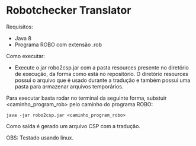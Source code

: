 # Robotchecker Translator
Requisitos:
- Java 8
- Programa ROBO com extensão .rob

Como executar:
- Execute o jar robo2csp.jar com a pasta resources presente no diretório de execução, da forma como está no repositório. O diretório resources possui o arquivo que é usado durante a tradução e também possui uma pasta para armazenar arquivos temporários.

Para executar basta rodar no terminal da seguinte forma, substuir <caminho_program_rob> pelo caminho do programa ROBO:

```java -jar robo2csp.jar <caminho_program_robo>```

Como saída é gerado um arquivo CSP com a tradução.

OBS: Testado usando linux.

